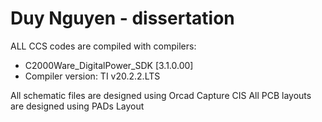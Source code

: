 # Duy Nguyen - dissertation
ALL CCS codes are compiled with compilers:

- C2000Ware_DigitalPower_SDK [3.1.0.00]
- Compiler version: TI v20.2.2.LTS

All schematic files are designed using Orcad Capture CIS
All PCB layouts are designed using PADs Layout
